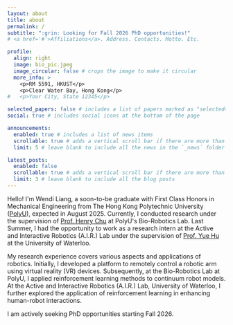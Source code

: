 ```yaml
---
layout: about
title: about
permalink: /
subtitle: ":grin: Looking for Fall 2026 PhD opportunities!"
# <a href='#'>Affiliations</a>. Address. Contacts. Motto. Etc.

profile:
  align: right
  image: bio_pic.jpeg
  image_circular: false # crops the image to make it circular
  more_info: >
    <p>RM 5591, HKUST</p>
    <p>Clear Water Bay, Hong Kong</p>
#   <p>Your City, State 12345</p>

selected_papers: false # includes a list of papers marked as "selected={true}"
social: true # includes social icons at the bottom of the page

announcements:
  enabled: true # includes a list of news items
  scrollable: true # adds a vertical scroll bar if there are more than 3 news items
  limit: 5 # leave blank to include all the news in the `_news` folder

latest_posts:
  enabled: false
  scrollable: true # adds a vertical scroll bar if there are more than 3 new posts items
  limit: 3 # leave blank to include all the blog posts
---
```


Hello! I'm Wendi Liang, a soon-to-be graduate with First Class Honors in Mechanical Engineering from The Hong Kong Polytechnic University ([PolyU](https://www.polyu.edu.hk/me/)), expected in August 2025. Currently, I conducted research under the supervision of [Prof. Henry Chu](https://www.polyu.edu.hk/me/people/academic-teaching-staff/chu-kar-hang-henry-prof/) at PolyU's Bio-Robotics Lab. Last Summer, I had the opportunity to work as a research intern at the Active and Interactive Robotics (A.I.R.) Lab under the supervision of [Prof. Yue Hu](https://uwaterloo.ca/mechanical-mechatronics-engineering/profile/y526hu) at the University of Waterloo. 

My research experience covers various aspects and applications of robotics. Initially, I developed a platform to remotely control a robotic arm using virtual reality (VR) devices. Subsequently, at the Bio-Robotics Lab at PolyU, I applied reinforcement learning methods to continuum robot models. At the Active and Interactive Robotics (A.I.R.) Lab, University of Waterloo, I further explored the application of reinforcement learning in enhancing human-robot interactions.

I am actively seeking PhD opportunities starting Fall 2026.



<!-- Write your biography here. Tell the world about yourself. Link to your favorite [subreddit](http://reddit.com). You can put a picture in, too. The code is already in, just name your picture `prof_pic.jpg` and put it in the `img/` folder.

Put your address / P.O. box / other info right below your picture. You can also disable any of these elements by editing `profile` property of the YAML header of your `_pages/about.md`. Edit `_bibliography/papers.bib` and Jekyll will render your [publications page](/al-folio/publications/) automatically.

Link to your social media connections, too. This theme is set up to use [Font Awesome icons](https://fontawesome.com/) and [Academicons](https://jpswalsh.github.io/academicons/), like the ones below. Add your Facebook, Twitter, LinkedIn, Google Scholar, or just disable all of them. -->